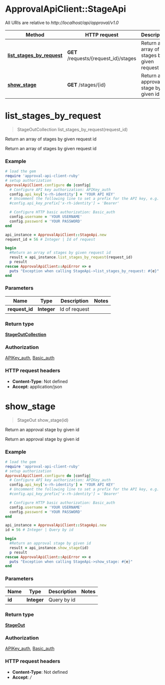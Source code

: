 # ApprovalApiClient::StageApi

All URIs are relative to *http://localhost/api/approval/v1.0*

Method | HTTP request | Description
------------- | ------------- | -------------
[**list_stages_by_request**](StageApi.md#list_stages_by_request) | **GET** /requests/{request_id}/stages | Return an array of stages by given request id
[**show_stage**](StageApi.md#show_stage) | **GET** /stages/{id} | Return an approval stage by given id


# **list_stages_by_request**
> StageOutCollection list_stages_by_request(request_id)

Return an array of stages by given request id

Return an array of stages by given request id

### Example
```ruby
# load the gem
require 'approval-api-client-ruby'
# setup authorization
ApprovalApiClient.configure do |config|
  # Configure API key authorization: APIKey_auth
  config.api_key['x-rh-identity'] = 'YOUR API KEY'
  # Uncomment the following line to set a prefix for the API key, e.g. 'Bearer' (defaults to nil)
  #config.api_key_prefix['x-rh-identity'] = 'Bearer'

  # Configure HTTP basic authorization: Basic_auth
  config.username = 'YOUR USERNAME'
  config.password = 'YOUR PASSWORD'
end

api_instance = ApprovalApiClient::StageApi.new
request_id = 56 # Integer | Id of request

begin
  #Return an array of stages by given request id
  result = api_instance.list_stages_by_request(request_id)
  p result
rescue ApprovalApiClient::ApiError => e
  puts "Exception when calling StageApi->list_stages_by_request: #{e}"
end
```

### Parameters

Name | Type | Description  | Notes
------------- | ------------- | ------------- | -------------
 **request_id** | **Integer**| Id of request | 

### Return type

[**StageOutCollection**](StageOutCollection.md)

### Authorization

[APIKey_auth](../README.md#APIKey_auth), [Basic_auth](../README.md#Basic_auth)

### HTTP request headers

 - **Content-Type**: Not defined
 - **Accept**: application/json



# **show_stage**
> StageOut show_stage(id)

Return an approval stage by given id

Return an approval stage by given id

### Example
```ruby
# load the gem
require 'approval-api-client-ruby'
# setup authorization
ApprovalApiClient.configure do |config|
  # Configure API key authorization: APIKey_auth
  config.api_key['x-rh-identity'] = 'YOUR API KEY'
  # Uncomment the following line to set a prefix for the API key, e.g. 'Bearer' (defaults to nil)
  #config.api_key_prefix['x-rh-identity'] = 'Bearer'

  # Configure HTTP basic authorization: Basic_auth
  config.username = 'YOUR USERNAME'
  config.password = 'YOUR PASSWORD'
end

api_instance = ApprovalApiClient::StageApi.new
id = 56 # Integer | Query by id

begin
  #Return an approval stage by given id
  result = api_instance.show_stage(id)
  p result
rescue ApprovalApiClient::ApiError => e
  puts "Exception when calling StageApi->show_stage: #{e}"
end
```

### Parameters

Name | Type | Description  | Notes
------------- | ------------- | ------------- | -------------
 **id** | **Integer**| Query by id | 

### Return type

[**StageOut**](StageOut.md)

### Authorization

[APIKey_auth](../README.md#APIKey_auth), [Basic_auth](../README.md#Basic_auth)

### HTTP request headers

 - **Content-Type**: Not defined
 - **Accept**: */*



